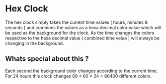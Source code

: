# Hex Clock

The hex clock simply takes the current time values ( hours, minutes & seconds ) and combines the values as a hexa decimal color value which will be used as the background for the clock. As the time changes the colors respective to the hexa decimal value ( combined time value ) will always be changing in the background.

## Whats special about this ?

Each second the background color changes according to the current time. For 24 hours this clock changes 60 * 60 * 24 = 86400 different colors.
